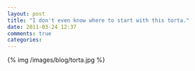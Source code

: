 ```yaml
---
layout: post
title: "I don't even know where to start with this torta."
date: 2011-03-24 12:37
comments: true
categories: 
---
```


{% img /images/blog/torta.jpg %}
